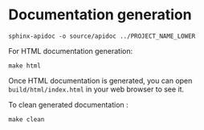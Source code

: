 Documentation generation
========================

```
sphinx-apidoc -o source/apidoc ../PROJECT_NAME_LOWER
```

For HTML documentation generation:
```
make html
```

Once HTML documentation is generated, you can open `build/html/index.html` in your web browser to see it.

To clean generated documentation :
```
make clean
```
